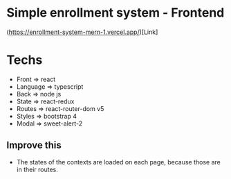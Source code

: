 # Simple enrollment system - Frontend
(https://enrollment-system-mern-1.vercel.app/)[Link]
# Techs
- Front => react
- Language => typescript
- Back => node js
- State => react-redux
- Routes => react-router-dom v5
- Styles => bootstrap 4
- Modal => sweet-alert-2

## Improve this
- The states of the contexts are loaded on each page, because those are in their routes.